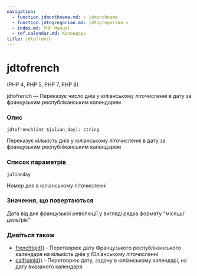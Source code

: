 ```yaml
---
navigation:
  - function.jdmonthname.md: « jdmonthname
  - function.jdtogregorian.md: jdtogregorian »
  - index.md: PHP Manual
  - ref.calendar.md: Календарь
title: jdtofrench
---
```

# jdtofrench

(PHP 4, PHP 5, PHP 7, PHP 8)

jdtofrench — Переказує число днів у юліанському літочисленні в дату за французьким республіканським календарем

### Опис

```methodsynopsis
jdtofrench(int $julian_day): string
```

Переказує кількість днів у юліанському літочисленні в дату за французьким республіканським календарем

### Список параметрів

`julianday`

Номер дня в юліанському літочисленні

### Значення, що повертаються

Дата від дня французької революції у вигляді рядка формату "місяць/день/рік"

### Дивіться також

-   [frenchtojd()](function.frenchtojd.md) - Перетворює дату Французького республіканського календаря на кількість днів у Юліанському літочисленні
-   [calfromjd()](function.cal-from-jd.html) - Перетворює дату, задану в юліанському календарі, на дату вказаного календаря
